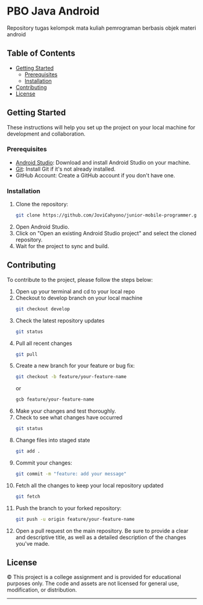# PBO Java Android
Repository tugas kelompok mata kuliah pemrograman berbasis objek materi android

## Table of Contents

- [Getting Started](#getting-started)
  - [Prerequisites](#prerequisites)
  - [Installation](#installation)
- [Contributing](#contributing)
- [License](#license)

## Getting Started

These instructions will help you set up the project on your local machine for development and collaboration.

### Prerequisites

- [Android Studio](https://developer.android.com/studio): Download and install Android Studio on your machine.
- [Git](https://git-scm.com/book/en/v2/Getting-Started-Installing-Git): Install Git if it's not already installed.
- GitHub Account: Create a GitHub account if you don't have one.

### Installation

1. Clone the repository:
    ```bash
    git clone https://github.com/JoviCahyono/junior-mobile-programmer.git
    ```
2. Open Android Studio.
3. Click on "Open an existing Android Studio project" and select the cloned repository.
4. Wait for the project to sync and build.

## Contributing

To contribute to the project, please follow the steps below:

1. Open up your terminal and cd to your local repo
2. Checkout to develop branch on your local machine
    ```bash
    git checkout develop
    ```
3. Check the latest repository updates
    ```bash
    git status
    ```
4. Pull all recent changes
   ```bash
   git pull
   ```
5. Create a new branch for your feature or bug fix:
    ```bash
    git checkout -b feature/your-feature-name
    ```
    or
    ```bash
    gcb feature/your-feature-name
    ```
6. Make your changes and test thoroughly.
7. Check to see what changes have occurred
   ```bash
   git status
   ```
8. Change files into staged state
   ```bash
   git add .
   ```
9. Commit your changes:
    ```bash
    git commit -m "feature: add your message"
    ```
10. Fetch all the changes to keep your local repository updated
    ```bash
    git fetch
    ```
11. Push the branch to your forked repository:
    ```bash
    git push -u origin feature/your-feature-name
    ```
12. Open a pull request on the main repository. Be sure to provide a clear and descriptive title, as well as a detailed description of the changes you've made.

## License

© This project is a college assignment and is provided for educational purposes only. The code and assets are not licensed for general use, modification, or distribution.

---
